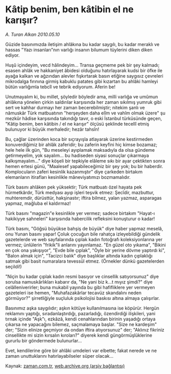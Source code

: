 # Kâtip benim, ben kâtibin el ne karışır?

*A. Turan Alkan 2010.05.10*

<tr><td class="metin" colspan="2" style="padding-top: 20px; padding-left: 5px; ">Güzide basınımızda iletişim ahlâkına bu kadar saygılı, bu kadar meraklı ve hassas "Yazı insanları"nın varlığı insanın bilumum tüylerini diken diken ediyor.</td></tr><tr><td class="metin" colspan="2" style="padding-top: 20px; padding-left: 5px; "><p>Huşû içindeyim, vecd hâlindeyim... Transa geçmeme pek bir şey kalmadı; esasen ahlâk ve hakkaniyet âbidesi olduğunu hatırlayarak kudsi bir öfke ile ayağa kalkan ve ağzından alevler fışkırtarak basın etiğine saygısız çevreleri mikrodalga fırınına girmiş kabuklu patates gibi kızartan bu ahlâki hamleyi bütün varlığımla tebcîl ve tebrik ediyorum. Aferin be!
<p>Unutmayalım ki, bu millet, şöyledir böyledir ama, milli varlığa ve umûmun ahlâkına yönelen çirkin saldırılar karşısında her zaman sıkılmış yumruk gibi sert ve kahhar durmayı her zaman becerebilmiştir; nitekim şanlı ve nâmuskâr Türk matbuatının "herşeyden daha elîm ve vahîm olmak üzere" şu mezkûr hâdise karşısında takındığı tavır, o eski İstanbul türküsünde geçen, "Kâtip benim, ben kâtibin / el ne karışır" ölçüsü şeklinde tecellî etmiş bulunuyor ki büyük merhaledir; hezâr tahsîn!
<p>Bu, çağlar üzerinden koca bir sıçrayışla atlayarak üzerine kestirmeden konuverdiğimiz bir ahlâk zaferidir; bu zaferin keyfini hiç kimse bozamaz; hele hele ilk gün, "Bu meseleyi ayıplamak maksadıyla da olsa gündeme getirmeyelim, yok sayalım... bu hadiseden siyasi sonuçlar çıkarmaya kalkışmayalım..." diye köşeli bir tepkiyle elâleme sıkı bir ayar çektikten sonra hemen ertesi günü, "Maalesef yapabileceğimiz bir şey yok; bu bir haberdir. Komplocuların zaferi kesinlik kazanmıştır" diye çarkeden birtakım elemanların itirafları kesinlikle mâneviyatımızı bozmamalıdır.
<p>Türk basını ahlâken pek yüksektir; Türk matbuatı özel hayata pek hürmetkârdır, Türk medyası ayıp işleri teşvik etmez: Şecîdir, mazbuttur, muhteremdir, dürüsttür, hakşinastır; iftira bilmez, yalan yazmaz, asparagas yapmaz, mağluba el kaldırmaz!
<p>Türk basını "magazin"e kesinlikle yer vermez; sadece birtakım "Hayat-ı hakikiyye sahneleri" karşısında habercilik refleksini konuşturur o kadar!
<p>Türk basını, "Göğsü büyükse bahşiş de büyük" diye haber yapmaz meselâ, onu Yunan basını yapar! Çoluk çocuğun bile rahatça izleyebildiği gündelik gazetelerde ve web sayfalarında çıplak kadın fotoğrafı koleksiyonlarına yer vermez; ünlülerin "frikik"li anlarını yayınlamaz. "En güzel oto yıkama", "Bikini en çok ona yakışıyor", "Evde bile çıplak", "Öyle bir yerine dövme yaptırdı ki", "Balon almak için", "Tacizci balık" diye başlıklar altında kadın çıplaklığı satmak gibi basit numaralara tevessül etmez. (Örnekler dünkü gazetelerden seçildi!)
<p>"Niçin bu kadar çıplak kadın resmi basıyor ve cinsellik satıyorsunuz" diye sorulsa namuskârlıkları kabarır da, "Ne yani biz k...t mıyız şimdi?" diye celâlleniverirler; buna mukabil yayında bu gibi hafifliklere yer vermeyen gazeteleri ise hemen, "Muhafazakârlar tecavüz skandalını neden görmüyor?" şirretliğiyle suçluluk psikolojisi baskısı altına almaya çalışırlar.
<p>Basınımız aşka saygılıdır; aşkın kötüye kullanılmasına ise köpürür. Hergün reklamını yaptığı, sıradanlaştırdığı, pazarladığı, özendirdiği ilişkileri, yani tırnak içinde "Aşk"ı, ezkâzâ, kendi cenahlarından birinin yaşadığı ortaya çıkarsa ne yapacağını bilemez, saçmalamaya başlar. "Size ne kardeşim" der; "Sizin elinize geçmiyor da ondan iftira atıyorsunuz" der; "Aklınız fikriniz cinsellikte mi sizin kırsalın kıroları?" diyerek kendi güngörmüşlüklerine gururlu bir göndermede bulunurlar...
<p>Evet, kendilerine göre bir ahlâki umdeleri var elbette; fakat nerede ve ne zaman unuttuklarını hatırlayabilseler süper olacak...<br/></p></p></p></p></p></p></p></p></p></td></tr>

Kaynak: [zaman.com.tr](http://zaman.com.tr/yazar.do?yazino=982222), [web.archive.org (arşiv bağlantısı)](http://web.archive.org/web/20100514221653/http://www.zaman.com.tr:80/yazar.do?yazino=982222)
